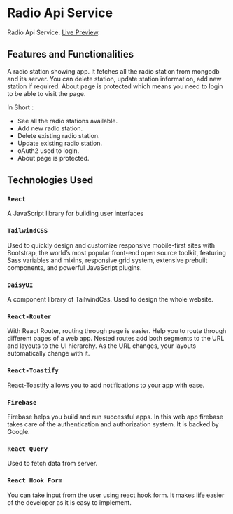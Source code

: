 # Radio Api Service

Radio Api Service. [Live Preview](https://radio-api-service.web.app/home).

## Features and Functionalities

A radio station showing app. It fetches all the radio station from mongodb and its server. You can delete station, update station information, add new station if required. About page is protected which means you need to login to be able to visit the page.


In Short :

 * See all the radio stations available.
 * Add new radio station.
 * Delete existing radio station.
 * Update existing radio station.
 * oAuth2 used to login.
 * About page is protected.

## Technologies Used

### `React`

A JavaScript library for building user interfaces

### `TailwindCSS`

Used to quickly design and customize responsive mobile-first sites with Bootstrap, the world’s most popular front-end open source toolkit, featuring Sass variables and mixins, responsive grid system, extensive prebuilt components, and powerful JavaScript plugins.

### `DaisyUI`

A component library of TailwindCss. Used to design the whole website.

### `React-Router`

With React Router, routing through page is easier. Help you to route through different pages of a web app. Nested routes add both segments to the URL and layouts to the UI hierarchy. As the URL changes, your layouts automatically change with it.

### `React-Toastify`

React-Toastify allows you to add notifications to your app with ease.

### `Firebase`

Firebase helps you build and run successful apps. In this web app firebase takes care of the authentication and authorization system. It is backed by Google.

### `React Query`

Used to fetch data from server.

### `React Hook Form`

You can take input from the user using react hook form. It makes life easier of the developer as it is easy to implement.
